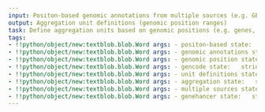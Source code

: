 ```yaml
---
input: Positon-based genomic annotations from multiple sources (e.g. GENCODE, GeneHancer)
output: Aggregation unit definitions (genomic position ranges)
task: Define aggregation units based on genomic positions (e.g. genes, regulatory regions, etc.)
tags:
- !!python/object/new:textblob.blob.Word args: - positon-based state:   string: positon-based   pos_tag: null
- !!python/object/new:textblob.blob.Word args: - genomic annotations state:   string: genomic annotations   pos_tag: null
- !!python/object/new:textblob.blob.Word args: - genomic position state:   string: genomic position   pos_tag: null
- !!python/object/new:textblob.blob.Word args: - gencode state:   string: gencode   pos_tag: null
- !!python/object/new:textblob.blob.Word args: - unit definitions state:   string: unit definitions   pos_tag: null
- !!python/object/new:textblob.blob.Word args: - aggregation state:   string: aggregation   pos_tag: null
- !!python/object/new:textblob.blob.Word args: - multiple sources state:   string: multiple sources   pos_tag: null
- !!python/object/new:textblob.blob.Word args: - genehancer state:   string: genehancer   pos_tag: null
---
```

